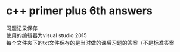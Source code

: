# c++ primer plus 6th answers
习题记录保存  
使用的编辑器为visual studio 2015  
每个文件夹下的txt文件保存的是当时做的课后习题的答案（不是标准答案